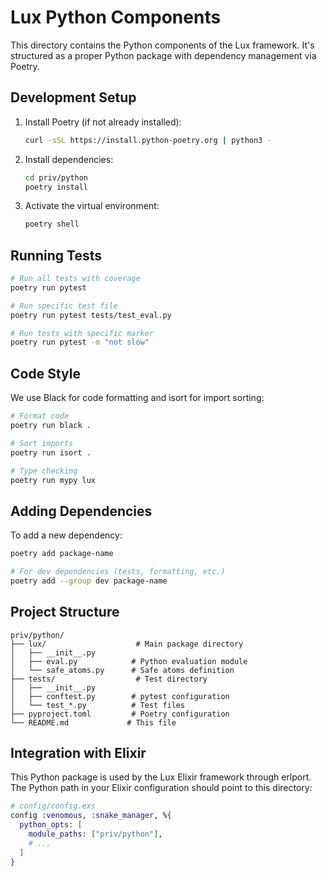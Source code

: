 # Lux Python Components

This directory contains the Python components of the Lux framework. It's structured as a proper Python package with dependency management via Poetry.

## Development Setup

1. Install Poetry (if not already installed):
   ```bash
   curl -sSL https://install.python-poetry.org | python3 -
   ```

2. Install dependencies:
   ```bash
   cd priv/python
   poetry install
   ```

3. Activate the virtual environment:
   ```bash
   poetry shell
   ```

## Running Tests

```bash
# Run all tests with coverage
poetry run pytest

# Run specific test file
poetry run pytest tests/test_eval.py

# Run tests with specific marker
poetry run pytest -m "not slow"
```

## Code Style

We use Black for code formatting and isort for import sorting:

```bash
# Format code
poetry run black .

# Sort imports
poetry run isort .

# Type checking
poetry run mypy lux
```

## Adding Dependencies

To add a new dependency:
```bash
poetry add package-name

# For dev dependencies (tests, formatting, etc.)
poetry add --group dev package-name
```

## Project Structure

```
priv/python/
├── lux/                    # Main package directory
│   ├── __init__.py
│   ├── eval.py            # Python evaluation module
│   └── safe_atoms.py      # Safe atoms definition
├── tests/                  # Test directory
│   ├── __init__.py
│   ├── conftest.py        # pytest configuration
│   └── test_*.py          # Test files
├── pyproject.toml         # Poetry configuration
└── README.md             # This file
```

## Integration with Elixir

This Python package is used by the Lux Elixir framework through erlport. The Python path in your Elixir configuration should point to this directory:

```elixir
# config/config.exs
config :venomous, :snake_manager, %{
  python_opts: [
    module_paths: ["priv/python"],
    # ...
  ]
}
``` 